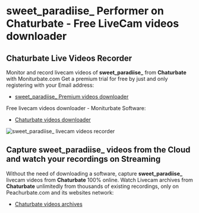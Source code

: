 # sweet_paradiise_ Performer on Chaturbate - Free LiveCam videos downloader

## Chaturbate Live Videos Recorder

Monitor and record livecam videos of **sweet_paradiise_** from **Chaturbate** with Moniturbate.com
Get a premium trial for free by just and only registering with your Email address:
* [sweet_paradiise_ Premium videos downloader](https://moniturbate.com/request-demo-licence-key.html)

Free livecam videos downloader - Moniturbate Software:
* [Chaturbate videos downloader](https://moniturbate.com/moniturbate-download-software.html)

![sweet_paradiise_ livecam videos recorder](https://peachurnet.com/templates/moniturbate-software.png)


## Capture sweet_paradiise_ videos from the Cloud and watch your recordings on Streaming

Without the need of downloading a software, capture **sweet_paradiise_** livecam videos from **Chaturbate** 100% online.
Watch Livecam archives from **Chaturbate** unlimitedly from thousands of existing recordings, only on Peachurbate.com and its websites network:
* [Chaturbate videos archives](https://peachurnet.com/)